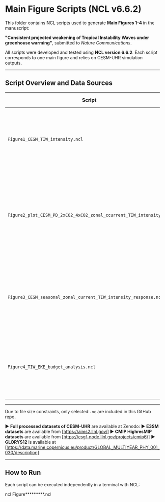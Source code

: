 # Main Figure Scripts (NCL v6.6.2)

This folder contains NCL scripts used to generate **Main Figures 1–4** in the manuscript:

**"Consistent projected weakening of Tropical Instability Waves under greenhouse warming"**, submitted to *Nature Communications*.

All scripts were developed and tested using **NCL version 6.6.2**. Each script corresponds to one main figure and relies on CESM-UHR simulation outputs.

---

## Script Overview and Data Sources

| Script | Figure | Description | Required Data |
|--------|--------|-------------|---------------|
| `Figure1_CESM_TIW_intensity.ncl` | Fig. 1 | CESM-UHR-simulated TIW intensity and structure compared to reanalysis | four TIW metrics in CESM-UHR: EKE, SST, SSH, and VVEL fields|
| `Figure2_plot_CESM_PD_2xCO2_4xCO2_zonal_ccurrent_TIW_intensity.ncl` | Fig. 2 |Projected changes of tropical mean background state modulating in CESM-UHR | CESM-UHR monthly mean outputs under PD, 2xCO2, and 4xCO2: wind stress, temp, zonal currents |
| `Figure3_CESM_seasonal_zonal_current_TIW_intensity_response.ncl` | Fig. 3 | Seasonal evolution of background conditions and TIW intensity under different CO2 simulations in CESM-UHR | four TIW metrics in CESM-UHR: EKE, SST, SSH, and VVEL fields|
| `Figure4_TIW_EKE_budget_analysis.ncl` | Fig. 4 | TIW-EKE budget analysis under different CO2 simulations in CESM-UHR | Barotrpic energy conversion rate and Baroclinic energy conversion rate in CESM-UHR |

---
Due to file size constraints, only selected `.nc` are included in this GitHub repo.

▶ **Full processed datasets of CESM-UHR**  are available at Zenodo: 
▶ **E3SM datasets** are available from [https://aims2.llnl.gov/] 
▶ **CMIP HighresMIP datasets** are available from [https://esgf-node.llnl.gov/projects/cmip6/]
▶ **GLORYS12** is available at [https://data.marine.copernicus.eu/product/GLOBAL_MULTIYEAR_PHY_001_030/description]

---

## How to Run

Each script can be executed independently in a terminal with NCL:

ncl Figure*********.ncl
